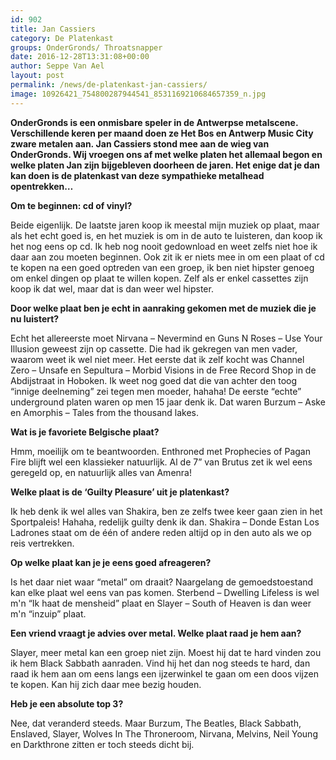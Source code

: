 ```yaml
---
id: 902
title: Jan Cassiers 
category: De Platenkast
groups: OnderGronds/ Throatsnapper
date: 2016-12-28T13:31:08+00:00
author: Seppe Van Ael
layout: post
permalink: /news/de-platenkast-jan-cassiers/
image: 10926421_754800287944541_8531169210684657359_n.jpg
---
```

**OnderGronds is een onmisbare speler in de Antwerpse metalscene. Verschillende keren per maand doen ze Het Bos en Antwerp Music City zware metalen aan. Jan Cassiers stond mee aan de wieg van OnderGronds. Wij vroegen ons af met welke platen het allemaal begon en welke platen Jan zijn bijgebleven doorheen de jaren. Het enige dat je dan kan doen is de platenkast van deze sympathieke metalhead opentrekken&#8230;**

**Om te beginnen: cd of vinyl?**
  
Beide eigenlijk. De laatste jaren koop ik meestal mijn muziek op plaat, maar als het echt goed is, en het muziek is om in de auto te luisteren, dan koop ik het nog eens op cd. Ik heb nog nooit gedownload en weet zelfs niet hoe ik daar aan zou moeten beginnen. Ook zit ik er niets mee in om een plaat of cd te kopen na een goed optreden van een groep, ik ben niet hipster genoeg om enkel dingen op plaat te willen kopen. Zelf als er enkel cassettes zijn koop ik dat wel, maar dat is dan weer wel hipster.

**Door welke plaat ben je echt in aanraking gekomen met de muziek die je nu luistert?**
  
Echt het allereerste moet Nirvana – Nevermind en Guns N Roses – Use Your Illusion geweest zijn op cassette. Die had ik gekregen van men vader, waarom weet ik wel niet meer. Het eerste dat ik zelf kocht was Channel Zero – Unsafe en Sepultura – Morbid Visions in de Free Record Shop in de Abdijstraat in Hoboken. Ik weet nog goed dat die van achter den toog “innige deelneming” zei tegen men moeder, hahaha! De eerste “echte” underground platen waren op men 15 jaar denk ik. Dat waren Burzum – Aske en Amorphis – Tales from the thousand lakes.

**Wat is je favoriete Belgische plaat?**
  
Hmm, moeilijk om te beantwoorden. Enthroned met Prophecies of Pagan Fire blijft wel een klassieker natuurlijk. Al de 7” van Brutus zet ik wel eens geregeld op, en natuurlijk alles van Amenra!

**Welke plaat is de ‘Guilty Pleasure’ uit je platenkast?**
  
Ik heb denk ik wel alles van Shakira, ben ze zelfs twee keer gaan zien in het Sportpaleis! Hahaha, redelijk guilty denk ik dan. Shakira – Donde Estan Los Ladrones staat om de één of andere reden altijd op in den auto als we op reis vertrekken.

**Op welke plaat kan je je eens goed afreageren?**
  
Is het daar niet waar “metal” om draait? Naargelang de gemoedstoestand kan elke plaat wel eens van pas komen. Sterbend – Dwelling Lifeless is wel m'n “Ik haat de mensheid” plaat en Slayer – South of Heaven is dan weer m'n “inzuip” plaat.

**Een vriend vraagt je advies over metal. Welke plaat raad je hem aan?**
  
Slayer, meer metal kan een groep niet zijn. Moest hij dat te hard vinden zou ik hem Black Sabbath aanraden. Vind hij het dan nog steeds te hard, dan raad ik hem aan om eens langs een ijzerwinkel te gaan om een doos vijzen te kopen. Kan hij zich daar mee bezig houden.

**Heb je een absolute top 3?**

Nee, dat veranderd steeds. Maar Burzum, The Beatles, Black Sabbath, Enslaved, Slayer, Wolves In The Throneroom, Nirvana, Melvins, Neil Young en Darkthrone zitten er toch steeds dicht bij.